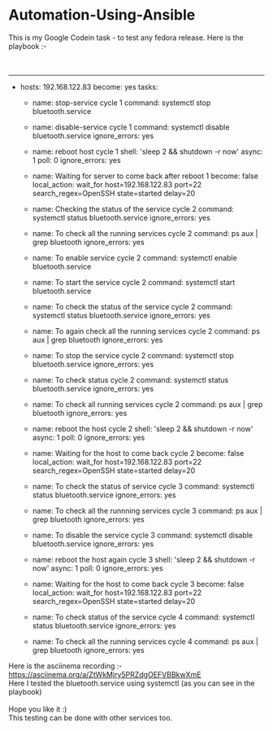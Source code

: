 # Automation-Using-Ansible

This is my Google Codein task - to test any fedora release. Here is the playbook :-<br><br><br>

---
- hosts: 192.168.122.83
  become: yes
  tasks:

  - name: stop-service cycle 1
    command: systemctl stop bluetooth.service


  - name: disable-service cycle 1
    command: systemctl disable bluetooth.service
    ignore_errors: yes

  - name: reboot host cycle 1
    shell: 'sleep 2 && shutdown -r now'
    async: 1
    poll: 0
    ignore_errors: yes


  - name: Waiting for server to come back after reboot 1
    become: false
    local_action: wait_for host=192.168.122.83  port=22  search_regex=OpenSSH  state=started  delay=20
  

  - name: Checking the status of the service cycle 2
    command: systemctl status bluetooth.service
    ignore_errors: yes


  - name: To check all the running services cycle 2
    command: ps aux | grep bluetooth
    ignore_errors: yes

  - name: To enable service cycle 2
    command: systemctl enable bluetooth.service


  - name: To start the service cycle 2
    command: systemctl start bluetooth.service


  - name: To check the status of the service cycle 2
    command: systemctl status bluetooth.service
    ignore_errors: yes


  - name: To again check all the running services cycle 2
    command: ps aux | grep bluetooth
    ignore_errors: yes

  - name: To stop the service cycle 2
    command: systemctl stop bluetooth.service
    ignore_errors: yes

  - name: To check status cycle 2
    command: systemctl status bluetooth.service
    ignore_errors: yes


  - name: To check all running services cycle 2
    command: ps aux | grep bluetooth
    ignore_errors: yes



  - name: reboot the host cycle 2
    shell: 'sleep 2 && shutdown -r now'
    async: 1
    poll: 0
    ignore_errors: yes


  - name: Waiting for the host to come back cycle 2
    become: false
    local_action: wait_for host=192.168.122.83  port=22  search_regex=OpenSSH  state=started  delay=20


  - name: To check the status of service cycle 3
    command: systemctl status bluetooth.service
    ignore_errors: yes

  - name: To check all the runnning services cycle 3
    command: ps aux | grep bluetooth
    ignore_errors: yes

  - name: To disable the service cycle 3
    command: systemctl disable bluetooth.service
    ignore_errors: yes

  - name: reboot the host again cycle 3
    shell: 'sleep 2 && shutdown -r now'
    async: 1
    poll: 0
    ignore_errors: yes

  - name: Waiting for the host to come back cycle 3
    become: false
    local_action: wait_for host=192.168.122.83  port=22  search_regex=OpenSSH  state=started  delay=20


  - name: To check status of the service cycle 4
    command: systemctl status bluetooth.service
    ignore_errors: yes


  - name: To check all the running services cycle 4
    command: ps aux | grep bluetooth
    ignore_errors: yes



  
Here is the asciinema recording :-
https://asciinema.org/a/ZtWkMjry5PRZdgOEFVBBkwXmE
<br>
Here I tested the bluetooth.service using systemctl (as you can see in the playbook)
<br>    
Hope you like it :)<br>
This testing can be done with other services too.
